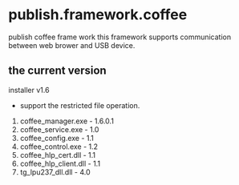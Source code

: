 # publish.framework.coffee
publish coffee frame work
this framework supports communication between web brower and USB device.

## the current version
installer v1.6
* support the restricted file operation.
1. coffee_manager.exe - 1.6.0.1
2. coffee_service.exe - 1.0
3. coffee_config.exe - 1.1
4. coffee_control.exe - 1.2
5. coffee_hlp_cert.dll - 1.1
6. coffee_hlp_client.dll - 1.1
7. tg_lpu237_dll.dll - 4.0
